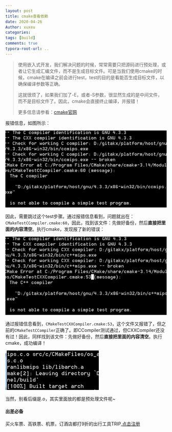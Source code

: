 ```yaml
---
layout: post
title: cmake查看依赖
date: 2020-04-26
Author: xuxeu
categories: 
tags: [build]
comments: true
typora-root-url: ..
---
```


> 使用嵌入式开发，我们解决问题的时候，常常需要只把源码进行预处理，或者让它生成汇编文件，而不是生成目标文件。可是当我们使用cmake的时候，cmake在编译之前会进行test，test的目的是看能否生成目标文件，以确保编译参数等正确。
>
> 这就很烦了，如果我们加了-E，或者-S参数，很显然生成的是中间文件，而不是目标文件了。因此，cmake会直接终止编译，并报错！
>
> 更多信息请参看：[cmake官网](https://cmake.org/cmake/help)

报错信息，如图所示：

![1](/images/2020-04-26-cmake-pre/1.bmp)

因此，需要跳过这个test步骤。通过报错信息看到，问题就出在：`CMakeTestCCompiler.cmake:60`，因此，找到该文件：先做好备份，然后**直接把里面的内容清空**。执行cmake，发现报了新的错误：

![2](/images/2020-04-26-cmake-pre/2.bmp)

通过报错信息看到，`CMakeTestCXXCompiler.cmake:53`，这个文件又报错了，但之前的`CMakeTestCCompiler`正确了。即CCompiler测试通过，但CXXCompiler还没有过！因此，同样找到该文件：先做好备份，然后**直接把里面的内容清空**。执行cmake，成功编译！

![3](/images/2020-04-26-cmake-pre/3.bmp)

当然，别看后缀是.o，其实里面放的都是预处理文件呢~

#### 出差必备

买火车票、高铁票、机票，订酒店都打9折的出行工具TRIP,[点击注册](https://h5.itrip.world/#/register/6tpd1Z)